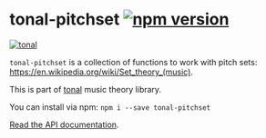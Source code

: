 # tonal-pitchset [![npm version](https://img.shields.io/npm/v/tonal-pitchset.svg?style=flat-square)](https://www.npmjs.com/package/tonal-pitchset)

[![tonal](https://img.shields.io/badge/tonal-pitchset-yellow.svg?style=flat-square)](https://www.npmjs.com/browse/keyword/tonal)

`tonal-pitchset` is a collection of functions to work with pitch sets: https://en.wikipedia.org/wiki/Set_theory_(music).

This is part of [tonal](https://www.npmjs.com/package/tonal) music theory library.

You can install via npm: `npm i --save tonal-pitchset`

[Read the API documentation](http://danigb.github.io/tonal/api/module-pitchset.html).
